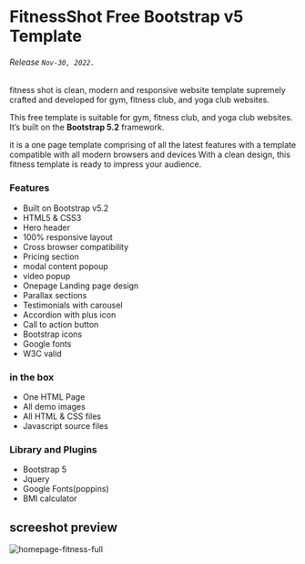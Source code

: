 # FitnessShot Free Bootstrap v5 Template

###### Release ```Nov-30, 2022.```

fitness shot is clean, modern and responsive website template supremely crafted and developed for gym, fitness club, and yoga club websites.

This free template is suitable for gym, fitness club, and yoga club websites.
 It’s built on the <strong>Bootstrap 5.2</strong> framework.

 it is a one page template comprising of all the latest features with a template 
 compatible with all modern browsers and devices With a clean design, this 
 fitness template is ready to impress your audience.

### Features
- Built on Bootstrap v5.2
- HTML5 & CSS3
- Hero header
- 100% responsive layout
- Cross browser compatibility
- Pricing section
- modal content popoup
- video popup
- Onepage Landing page design
- Parallax sections
- Testimonials with carousel
- Accordion with plus icon
- Call to action button
- Bootstrap icons
- Google fonts
- W3C valid



### in the box

- One HTML Page
- All demo images
- All HTML & CSS files
- Javascript source files 

### Library and Plugins

- Bootstrap 5
- Jquery
- Google Fonts(poppins)
- BMI calculator 

## screeshot preview

![homepage-fitness-full](https://user-images.githubusercontent.com/11283502/205028019-62ac98a5-be7a-4f6e-9318-9067cb4d5293.jpg)
